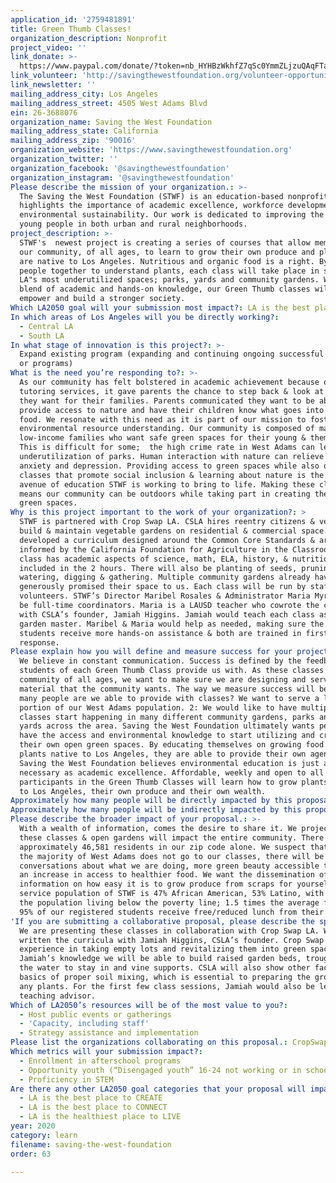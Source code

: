 ```yaml
---
application_id: '2759481891'
title: Green Thumb Classes!
organization_description: Nonprofit
project_video: ''
link_donate: >-
  https://www.paypal.com/donate/?token=nb_HYHBzWkhfZ7qSc0YmmZLjzuQAqFTadstyNWvlDQMpy0GHkl7H4xSd1TLxD-XBdQYba0&country.x=US&locale.x=US
link_volunteer: 'http://savingthewestfoundation.org/volunteer-opportunities/'
link_newsletter: ''
mailing_address_city: Los Angeles
mailing_address_street: 4505 West Adams Blvd
ein: 26-3688076
organization_name: Saving the West Foundation
mailing_address_state: California
mailing_address_zip: '90016'
organization_website: 'https://www.savingthewestfoundation.org'
organization_twitter: ''
organization_facebook: '@savingthewestfoundation'
organization_instagram: '@savingthewestfoundation'
Please describe the mission of your organization.: >-
  The Saving the West Foundation (STWF) is an education-based nonprofit that
  highlights the importance of academic excellence, workforce development and
  environmental sustainability. Our work is dedicated to improving the lives of
  young people in both urban and rural neighborhoods.
project_description: >-
  STWF's  newest project is creating a series of courses that allow members of
  our community, of all ages, to learn to grow their own produce and plants that
  are native to Los Angeles. Nutritious and organic food is a right. By bringing
  people together to understand plants, each class will take place in some of
  LA"s most underutilized spaces; parks, yards and community gardens. With our
  blend of academic and hands-on knowledge, our Green Thumb classes will inform,
  empower and build a stronger society.
Which LA2050 goal will your submission most impact?: LA is the best place to LEARN
In which areas of Los Angeles will you be directly working?:
  - Central LA
  - South LA
In what stage of innovation is this project?: >-
  Expand existing program (expanding and continuing ongoing successful projects
  or programs)
What is the need you’re responding to?: >-
  As our community has felt bolstered in academic achievement because of our
  tutoring services, it gave parents the chance to step back & look at what else
  they want for their families. Parents communicated they want to be able to
  provide access to nature and have their children know what goes into growing
  food. We resonate with this need as it is part of our mission to foster
  environmental resource understanding. Our community is composed of mainly
  low-income families who want safe green spaces for their young & themselves.
  This is difficult for some;  the high crime rate in West Adams can lead to the
  underutilization of parks. Human interaction with nature can relieve stress,
  anxiety and depression. Providing access to green spaces while also offering
  classes that promote social inclusion & learning about nature is the next
  avenue of education STWF is working to bring to life. Making these classes
  means our community can be outdoors while taking part in creating their own
  green spaces.
Why is this project important to the work of your organization?: >
  STWF is partnered with Crop Swap LA. CSLA hires reentry citizens & veterans to
  build & maintain vegetable gardens on residential & commercial space. We have
  developed a curriculum designed around the Common Core Standards & are
  informed by the California Foundation for Agriculture in the Classroom. Each
  class has academic aspects of science, math, ELA, history, & nutrition
  included in the 2 hours. There will also be planting of seeds, pruning,
  watering, digging & gathering. Multiple community gardens already have
  generously promised their space to us. Each class will be run by staff &
  volunteers. STWF’s Director Maribel Rosales & Administrator Maria Myrick, will
  be full-time coordinators. Maria is a LAUSD teacher who cowrote the curriculum
  with CSLA’s founder, Jamiah Higgins. Jamiah would teach each class as resident
  garden master. Maribel & Maria would help as needed, making sure the younger
  students receive more hands-on assistance & both are trained in first aid/CPR
  response. 
Please explain how you will define and measure success for your project.: >-
  We believe in constant communication. Success is defined by the feedback
  students of each Green Thumb Class provide us with. As these classes are for a
  community of all ages, we want to make sure we are designing and serving
  material that the community wants. The way we measure success will be 1: how
  many people are we able to provide with classes? We want to serve a large
  portion of our West Adams population. 2: We would like to have multiple
  classes start happening in many different community gardens, parks and front
  yards across the area. Saving the West Foundation ultimately wants people to
  have the access and environmental knowledge to start utilizing and creating
  their own open green spaces. By educating themselves on growing food and
  plants native to Los Angeles, they are able to provide their own agency…
  Saving the West Foundation believes environmental education is just as
  necessary as academic excellence. Affordable, weekly and open to all ages,
  participants in the Green Thumb Classes will learn how to grow plants native
  to Los Angeles, their own produce and their own wealth.  
Approximately how many people will be directly impacted by this proposal?: '80'
Approximately how many people will be indirectly impacted by this proposal?: '5000'
Please describe the broader impact of your proposal.: >-
  With a wealth of information, comes the desire to share it. We project that
  these classes & open gardens will impact the entire community. There are
  approximately 46,581 residents in our zip code alone. We suspect that even if
  the majority of West Adams does not go to our classes, there will be
  conversations about what we are doing, more green beauty accessible to all &
  an increase in access to healthier food. We want the dissemination of
  information on how easy it is to grow produce from scraps for yourself. The
  service population of STWF is 47% African American, 53% Latino, with 21% of
  the population living below the poverty line; 1.5 times the average for CA.
  95% of our registered students receive free/reduced lunch from their schools. 
'If you are submitting a collaborative proposal, please describe the specific role of partner organizations in the project.': >-
  We are presenting these classes in collaboration with Crop Swap LA. We have
  written the curricula with Jamiah Higgins, CSLA’s founder. Crop Swap LA has
  experience in taking empty lots and revitalizing them into green spaces. With
  Jamiah’s knowledge we will be able to build raised garden beds, troughs for
  the water to stay in and vine supports. CSLA will also show other faculty the
  basics of proper soil mixing, which is essential to preparing the growth of
  any plants. For the first few class sessions, Jamiah would also be lead
  teaching advisor.
Which of LA2050’s resources will be of the most value to you?:
  - Host public events or gatherings
  - 'Capacity, including staff'
  - Strategy assistance and implementation
Please list the organizations collaborating on this proposal.: CropSwap LA
Which metrics will your submission impact?:
  - Enrollment in afterschool programs
  - Opportunity youth (“Disengaged youth” 16-24 not working or in school)
  - Proficiency in STEM
Are there any other LA2050 goal categories that your proposal will impact?:
  - LA is the best place to CREATE
  - LA is the best place to CONNECT
  - LA is the healthiest place to LIVE
year: 2020
category: learn
filename: saving-the-west-foundation
order: 63

---
```

